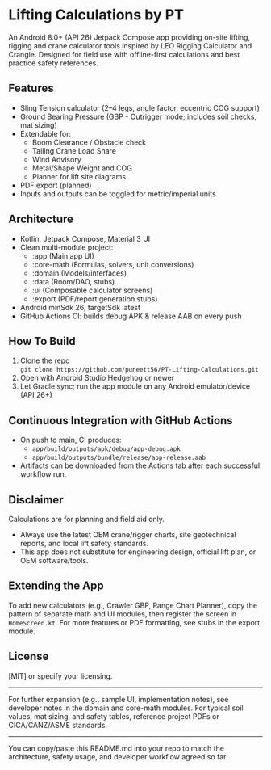 # Lifting Calculations by PT

An Android 8.0+ (API 26) Jetpack Compose app providing on-site lifting, rigging and crane calculator tools inspired by LEO Rigging Calculator and Crangle. Designed for field use with offline-first calculations and best practice safety references.

## Features

- Sling Tension calculator (2–4 legs, angle factor, eccentric COG support)
- Ground Bearing Pressure (GBP - Outrigger mode; includes soil checks, mat sizing)
- Extendable for:
    - Boom Clearance / Obstacle check
    - Tailing Crane Load Share
    - Wind Advisory
    - Metal/Shape Weight and COG
    - Planner for lift site diagrams
- PDF export (planned)
- Inputs and outputs can be toggled for metric/imperial units

## Architecture

- Kotlin, Jetpack Compose, Material 3 UI
- Clean multi-module project:
    - :app (Main app UI)
    - :core-math (Formulas, solvers, unit conversions)
    - :domain (Models/interfaces)
    - :data (Room/DAO, stubs)
    - :ui (Composable calculator screens)
    - :export (PDF/report generation stubs)
- Android minSdk 26, targetSdk latest
- GitHub Actions CI: builds debug APK & release AAB on every push

## How To Build

1. Clone the repo  
   `git clone https://github.com/puneett56/PT-Lifting-Calculations.git`
2. Open with Android Studio Hedgehog or newer
3. Let Gradle sync; run the app module on any Android emulator/device (API 26+)

## Continuous Integration with GitHub Actions

- On push to main, CI produces:
    - `app/build/outputs/apk/debug/app-debug.apk`
    - `app/build/outputs/bundle/release/app-release.aab`
- Artifacts can be downloaded from the Actions tab after each successful workflow run.

## Disclaimer

Calculations are for planning and field aid only.
- Always use the latest OEM crane/rigger charts, site geotechnical reports, and local lift safety standards.
- This app does not substitute for engineering design, official lift plan, or OEM software/tools.

## Extending the App

To add new calculators (e.g., Crawler GBP, Range Chart Planner), copy the pattern of separate math and UI modules, then register the screen in `HomeScreen.kt`. For more features or PDF formatting, see stubs in the export module.

## License

[MIT] or specify your licensing.

---

For further expansion (e.g., sample UI, implementation notes), see developer notes in the domain and core-math modules. For typical soil values, mat sizing, and safety tables, reference project PDFs or CICA/CANZ/ASME standards.

---

You can copy/paste this README.md into your repo to match the architecture, safety usage, and developer workflow agreed so far.
